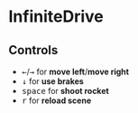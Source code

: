 # InfiniteDrive
## Controls

- <kbd>←</kbd>/<kbd>→</kbd> for **move left**/**move right**
- <kbd>↓</kbd> for **use brakes**
- <kbd>space</kbd> for **shoot rocket**
- <kbd>r</kbd> for **reload scene**
